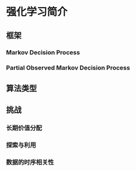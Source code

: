 # 强化学习简介



## 框架



### Markov Decision Process





### Partial Observed Markov Decision Process





## 算法类型





## 挑战



### 长期价值分配



### 探索与利用



### 数据的时序相关性


